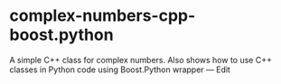 # complex-numbers-cpp-boost.python

A simple C++ class for complex numbers. 
Also shows how to use C++ classes in Python code using Boost.Python wrapper — Edit
